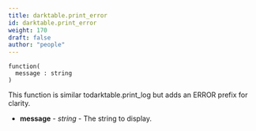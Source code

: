 ```yaml
---
title: darktable.print_error
id: darktable.print_error
weight: 170
draft: false
author: "people"
---
```


```
function(
  message : string
)
```

This function is similar todarktable.print_log but adds an ERROR prefix for clarity.

* **message** - _string_ - The string to display.
